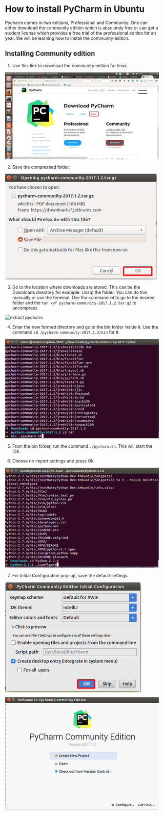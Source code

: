 # How to install PyCharm in Ubuntu
Pycharm comes in two editions, Professional and Community. One can either download the community edition which is absolutely free or can get a student license which provides a free trial of the professional edition for an year. We will be learning how to install the community edition.

## Installing Community edition
1. Use this link to download the community edition for linux.

![Pycharm Download](/img/Pycharm_linux.png)


2. Save the compressed folder.

![Save Pycharm](/img/Download_pycharm.png)


3. Go to the location where downloads are stored. This can be the Downloads directory for example. Unzip the folder. You can do this manually or use the terminal. Use the command `cd` to go to the desired folder and the `tar xvf pycharm-community-2017.1.2.tar.gz` to uncompress.

![extract pycharm](/img/extract_pycharm)


4. Enter the new formed directory and go to the bin folder inside it. Use the command `cd /pycharm-community-2017.1.2/bin` for it.

![bin for pycharm](/img/run_pycharm.png)


5. From the bin folder, run the command `./pycharm.sh`. This will start the IDE.

6. Choose no import settings and press Ok.

![configure](/img/configure_python.png)


7. For Initial Configuration pop-up, save the default settings.

![settings](/img/settings_pycharm.png)

![IDE pycharm](/img/community_pycharm.png)

